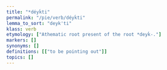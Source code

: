 ```yaml
---
title: "*déyḱti"
permalink: "/pie/verb/déyḱti"
lemma_to_sort: "deyk'ti"
klass: verb
etymology: ["Athematic root present of the root *deyḱ-."]
markers: []
synonyms: []
definitions: [["to be pointing out"]]
topics: []
---
```

